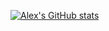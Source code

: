 [![Alex's GitHub stats](https://github-readme-stats.vercel.app/api?username=alexthemenace)](https://github.com/anuraghazra/github-readme-stats)

